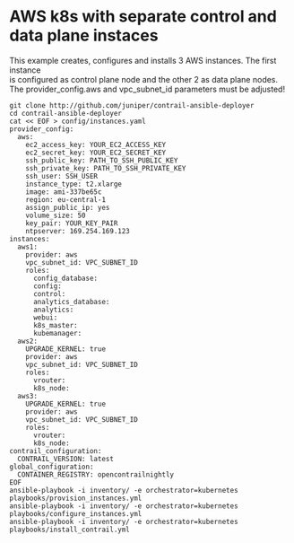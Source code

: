 # AWS k8s with separate control and data plane instaces
This example creates, configures and installs 3 AWS instances. The first instance   
is configured as control plane node and the other 2 as data plane nodes.    
The provider_config.aws and vpc_subnet_id parameters must be adjusted!     
```
git clone http://github.com/juniper/contrail-ansible-deployer
cd contrail-ansible-deployer
cat << EOF > config/instances.yaml
provider_config:
  aws:
    ec2_access_key: YOUR_EC2_ACCESS_KEY
    ec2_secret_key: YOUR_EC2_SECRET_KEY
    ssh_public_key: PATH_TO_SSH_PUBLIC_KEY
    ssh_private_key: PATH_TO_SSH_PRIVATE_KEY
    ssh_user: SSH_USER
    instance_type: t2.xlarge
    image: ami-337be65c
    region: eu-central-1
    assign_public_ip: yes
    volume_size: 50
    key_pair: YOUR_KEY_PAIR
    ntpserver: 169.254.169.123
instances:
  aws1:
    provider: aws
    vpc_subnet_id: VPC_SUBNET_ID
    roles:
      config_database:
      config:
      control:
      analytics_database:
      analytics:
      webui:
      k8s_master:
      kubemanager:
  aws2:
    UPGRADE_KERNEL: true
    provider: aws
    vpc_subnet_id: VPC_SUBNET_ID
    roles:
      vrouter:
      k8s_node:
  aws3:
    UPGRADE_KERNEL: true
    provider: aws
    vpc_subnet_id: VPC_SUBNET_ID
    roles:
      vrouter:
      k8s_node:
contrail_configuration:
  CONTRAIL_VERSION: latest
global_configuration:
  CONTAINER_REGISTRY: opencontrailnightly
EOF
ansible-playbook -i inventory/ -e orchestrator=kubernetes playbooks/provision_instances.yml
ansible-playbook -i inventory/ -e orchestrator=kubernetes playbooks/configure_instances.yml
ansible-playbook -i inventory/ -e orchestrator=kubernetes playbooks/install_contrail.yml
```
